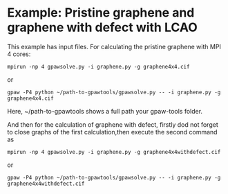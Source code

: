 # Example: Pristine graphene and graphene with defect with LCAO

This example has input files. For calculating the pristine graphene with MPI 4 cores:

    mpirun -np 4 gpawsolve.py -i graphene.py -g graphene4x4.cif
    
or

    gpaw -P4 python ~/path-to-gpawtools/gpawsolve.py -- -i graphene.py -g graphene4x4.cif

Here, ~/path-to-gpawtools shows a full path your gpaw-tools folder.
	
And then for the calculation of graphene with defect, firstly dod not forget to close graphs of the first calculation,then execute the second command as

    mpirun -np 4 gpawsolve.py -i graphene.py -g graphene4x4withdefect.cif
    
or

    gpaw -P4 python ~/path-to-gpawtools/gpawsolve.py -- -i graphene.py -g graphene4x4withdefect.cif
